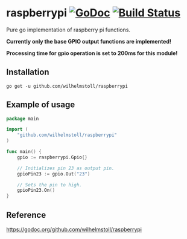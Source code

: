 # raspberrypi [![GoDoc](https://godoc.org/github.com/wilhelmstoll/raspberrypi?status.svg)](https://godoc.org/github.com/wilhelmstoll/raspberrypi) [![Build Status](https://travis-ci.org/wilhelmstoll/raspberrypi.svg?branch=master)](https://travis-ci.org/wilhelmstoll/raspberrypi)

Pure go implementation of raspberry pi functions.

**Currently only the base GPIO output functions are implemented!**

**Processing time for gpio operation is set to 200ms for this module!**

## Installation

```
go get -u github.com/wilhelmstoll/raspberrypi
```

## Example of usage

```go
package main

import (
	"github.com/wilhelmstoll/raspberrypi"
)

func main() {
	gpio := raspberrypi.Gpio{}

	// Initializes pin 23 as output pin.
	gpioPin23 := gpio.Out("23")

	// Sets the pin to high.
	gpioPin23.On()
}
```

## Reference

https://godoc.org/github.com/wilhelmstoll/raspberrypi
